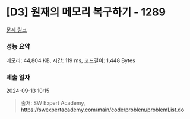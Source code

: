 # [D3] 원재의 메모리 복구하기 - 1289 

[문제 링크](https://swexpertacademy.com/main/code/problem/problemDetail.do?contestProbId=AV19AcoKI9sCFAZN) 

### 성능 요약

메모리: 44,804 KB, 시간: 119 ms, 코드길이: 1,448 Bytes

### 제출 일자

2024-09-13 10:15



> 출처: SW Expert Academy, https://swexpertacademy.com/main/code/problem/problemList.do